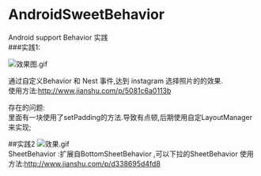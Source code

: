 # AndroidSweetBehavior
Android support Behavior 实践   
###实践1:    


![效果图.gif](http://upload-images.jianshu.io/upload_images/166866-b243d27707cc6d4b.gif?imageMogr2/auto-orient/strip)


通过自定义Behavior 和 Nest 事件,达到 instagram 选择照片的的效果.   
使用方法:http://www.jianshu.com/p/5081c6a0113b   

存在的问题:    
里面有一块使用了setPadding的方法.导致有点顿,后期使用自定LayoutManager 来实现;   
 







##实践2
![效果.gif](http://upload-images.jianshu.io/upload_images/166866-89cd7f9f19bf12bf.gif?imageMogr2/auto-orient/strip)   
SheetBehavior :扩展自BottomSheetBehavior  ,可以下拉的SheetBehavior
使用方法:http://www.jianshu.com/p/d338695d4fd8



